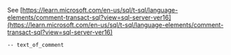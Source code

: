 See [https://learn.microsoft.com/en-us/sql/t-sql/language-elements/comment-transact-sql?view=sql-server-ver16](https://learn.microsoft.com/en-us/sql/t-sql/language-elements/comment-transact-sql?view=sql-server-ver16)
```
-- text_of_comment
```
